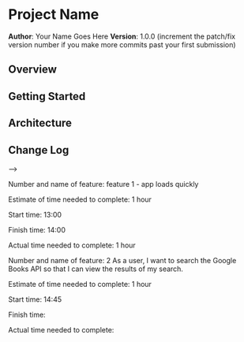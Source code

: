 # Project Name

**Author**: Your Name Goes Here
**Version**: 1.0.0 (increment the patch/fix version number if you make more commits past your first submission)

## Overview
<!-- Provide a high level overview of what this application is and why you are building it, beyond the fact that it's an assignment for a Code 301 class. (i.e. What's your problem domain?) -->

## Getting Started
<!-- What are the steps that a user must take in order to build this app on their own machine and get it running? -->

## Architecture
<!-- Provide a detailed description of the application design. What technologies (languages, libraries, etc) you're using, and any other relevant design information. -->

## Change Log
<!-- Use this area to document the iterative changes made to your application as each feature is successfully implemented. Use time stamps. Here's an examples:

09-21-2020 13:02 - Heroku Hosted Server at https://srda-booklist.herokuapp.com/

## Credits and Collaborations
<!-- Give credit (and a link) to other people or resources that helped you build this application. -->
-->

Number and name of feature: feature 1 - app loads quickly

Estimate of time needed to complete: 1 hour

Start time: 13:00

Finish time: 14:00

Actual time needed to complete: 1 hour



Number and name of feature: 2 As a user, I want to search the Google Books API so that I can view the results of my search.

Estimate of time needed to complete: 1 hour

Start time: 14:45

Finish time: 

Actual time needed to complete: 